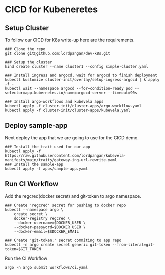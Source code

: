# CICD for Kubeneretes

## Setup Cluster
To follow our CICD for K8s write-up here are the requirements.
```
### Clone the repo
git clone git@github.com:lordpangan/dev-k8s.git

### Setup the cluster
kind create cluster --name cluster1 --config simple-cluster.yaml

### Install ingress and argocd, wait for argocd to finish deployment
kubectl kustomize cluster-init/overlay/setup-ingress-argocd | k apply -f -
kubectl wait --namespace argocd --for=condition=ready pod --selector=app.kubernetes.io/name=argocd-server --timeout=90s

### Install argo-workflows and kubevela apps
kubectl apply -f cluster-init/cluster-apps/argo-workflow.yaml
kubectl apply -f cluster-init/cluster-apps/kubevela.yaml
```

## Deploy sample-app
Next deploy the app that we are going to use for the CICD demo.
```
### Install the trait used for our app
kubectl apply -f https://raw.githubusercontent.com/lordpangan/kubevela-manifests/main/traits/gateway-ing-url-rewrite.yaml
### Install the sample-app
kubectl apply -f apps/sample-app.yaml
```

## Run CI Workflow
Add the regcred(docker secret) and git-token to argo namespace.
```
### Create 'regcred' secret for pushing to docker repo
kubectl --namespace argo \
    create secret \
    docker-registry regcred \
    --docker-username=$DOCKER_USER \
    --docker-password=$DOCKER_USER \
    --docker-email=$$DOCKER_EMAIL

### Create 'git-token;' secret commiting to app repo
kubectl -n argo create secret generic git-token --from-literal=git-token=$GIT_TOKEN
```

Run the CI Workflow
```
argo -n argo submit workflows/ci.yaml
```

